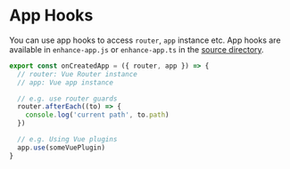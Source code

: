 # App Hooks

You can use app hooks to access `router`, `app` instance etc. App hooks are available in `enhance-app.js` or `enhance-app.ts` in the [source directory](/docs/folder-structure#source-directory).

```ts
export const onCreatedApp = ({ router, app }) => {
  // router: Vue Router instance
  // app: Vue app instance

  // e.g. use router guards
  router.afterEach((to) => {
    console.log('current path', to.path)
  })

  // e.g. Using Vue plugins
  app.use(someVuePlugin)
}
```
